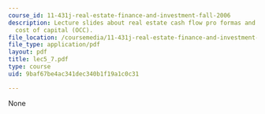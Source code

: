 ```yaml
---
course_id: 11-431j-real-estate-finance-and-investment-fall-2006
description: Lecture slides about real estate cash flow pro formas and opportunity
  cost of capital (OCC).
file_location: /coursemedia/11-431j-real-estate-finance-and-investment-fall-2006/9baf67be4ac341dec340b1f19a1c0c31_lec5_7.pdf
file_type: application/pdf
layout: pdf
title: lec5_7.pdf
type: course
uid: 9baf67be4ac341dec340b1f19a1c0c31

---
```

None